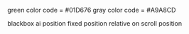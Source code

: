 green color code = #01D676
gray color code = #A9A8CD

blackbox ai
position fixed position relative on scroll position